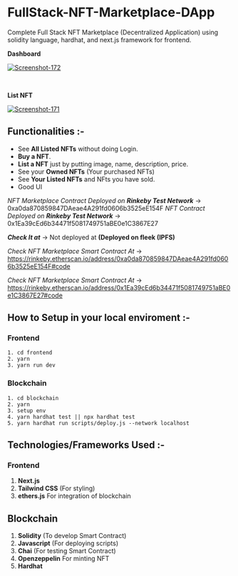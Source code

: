 # FullStack-NFT-Marketplace-DApp

Complete Full Stack NFT Marketplace (Decentralized Application) using solidity language, hardhat, and next.js framework for frontend.

**Dashboard**
&nbsp;

<a href="https://ibb.co/Ny2NFz6"><img src="https://i.ibb.co/71tpSFJ/Screenshot-172.png" alt="Screenshot-172" border="0"></a>

&nbsp;
&nbsp;
&nbsp;


**List NFT**
&nbsp;

<a href="https://ibb.co/k9G9FJj"><img src="https://i.ibb.co/dLfLytF/Screenshot-171.png" alt="Screenshot-171" border="0"></a>

## Functionalities :-

- See **All Listed NFTs** without doing Login.
- **Buy a NFT**.
- **List a NFT** just by putting image, name, description, price.
- See your **Owned NFTs** (Your purchased NFTs)
- See **Your Listed NFTs** and NFts you have sold.
- Good UI

_NFT Marketplace Contract Deployed on **Rinkeby Test Network**_ -> 0xa0da870859847DAeae4A291fd0606b3525eE154F
_NFT Contract Deployed on **Rinkeby Test Network**_ -> 0x1Ea39cEd6b34471f5081749751aBE0e1C3867E27

**_Check It at_** -> Not deployed at **(Deployed on fleek (IPFS)**

_Check NFT Marketplace Smart Contract At_ -> https://rinkeby.etherscan.io/address/0xa0da870859847DAeae4A291fd0606b3525eE154F#code

_Check NFT Marketplace Smart Contract At_ -> https://rinkeby.etherscan.io/address/0x1Ea39cEd6b34471f5081749751aBE0e1C3867E27#code

## How to Setup in your local enviroment :-

### Frontend

    1. cd frontend
    2. yarn
    3. yarn run dev

### Blockchain

    1. cd blockchain
    2. yarn
    3. setup env
    4. yarn hardhat test || npx hardhat test
    5. yarn hardhat run scripts/deploy.js --network localhost

## Technologies/Frameworks Used :-

### Frontend

1. **Next.js**
2. **Tailwind CSS** (For styling)
3. **ethers.js** For integration of blockchain

## Blockchain

1. **Solidity** (To develop Smart Contract)
2. **Javascript** (For deploying scripts)
3. **Chai** (For testing Smart Contract)
4. **Openzeppelin** For minting NFT
5. **Hardhat**
